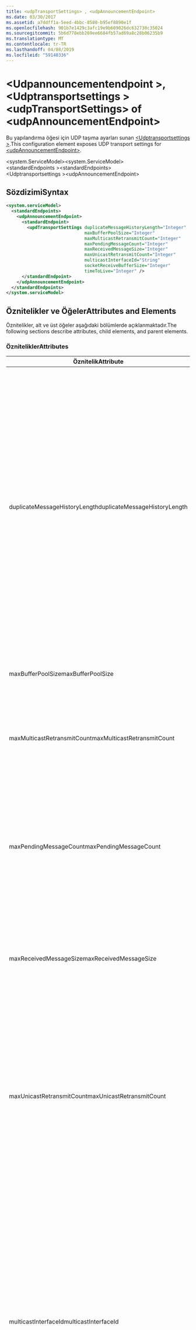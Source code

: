 ```yaml
---
title: <udpTransportSettings> , <udpAnnouncementEndpoint>
ms.date: 03/30/2017
ms.assetid: a7ddff1a-5eed-4bbc-8580-b95ef8890e1f
ms.openlocfilehash: 901b7e1429c3afc19e9b609026dc632730c35024
ms.sourcegitcommit: 5b6d778ebb269ee6684fb57ad69a8c28b06235b9
ms.translationtype: MT
ms.contentlocale: tr-TR
ms.lasthandoff: 04/08/2019
ms.locfileid: "59148336"
---
```

# <a name="udptransportsettings-of-udpannouncementendpoint"></a><span data-ttu-id="61040-102">\<Udpannouncementendpoint >, \<Udptransportsettings ></span><span class="sxs-lookup"><span data-stu-id="61040-102">\<udpTransportSettings> of \<udpAnnouncementEndpoint></span></span>
<span data-ttu-id="61040-103">Bu yapılandırma öğesi için UDP taşıma ayarları sunan [ \<Udptransportsettings >](udpannouncementendpoint.md).</span><span class="sxs-lookup"><span data-stu-id="61040-103">This configuration element exposes UDP transport settings for [\<udpAnnouncementEndpoint>](udpannouncementendpoint.md).</span></span>  
  
<span data-ttu-id="61040-104">\<system.ServiceModel></span><span class="sxs-lookup"><span data-stu-id="61040-104">\<system.ServiceModel></span></span>  
<span data-ttu-id="61040-105">\<standardEndpoints ></span><span class="sxs-lookup"><span data-stu-id="61040-105">\<standardEndpoints></span></span>  
<span data-ttu-id="61040-106">\<Udptransportsettings ></span><span class="sxs-lookup"><span data-stu-id="61040-106">\<udpAnnouncementEndpoint></span></span>  
  
## <a name="syntax"></a><span data-ttu-id="61040-107">Sözdizimi</span><span class="sxs-lookup"><span data-stu-id="61040-107">Syntax</span></span>  
  
```xml  
<system.serviceModel>
  <standardEndpoints>
    <udpAnnouncementEndpoint>
      <standardEndpoint>
        <updTransportSettings duplicateMessageHistoryLength="Integer"
                              maxBufferPoolSize="Integer"
                              maxMulticastRetransmitCount="Integer"
                              maxPendingMessageCount="Integer"
                              maxReceivedMessageSize="Integer"
                              maxUnicastRetransmitCount="Integer"
                              multicastInterfaceId="String"
                              socketReceiveBufferSize="Integer"
                              timeToLive="Integer" />
      </standardEndpoint>
    </udpAnnouncementEndpoint>
  </standardEndpoints>
</system.serviceModel>
```  
  
## <a name="attributes-and-elements"></a><span data-ttu-id="61040-108">Öznitelikler ve Öğeler</span><span class="sxs-lookup"><span data-stu-id="61040-108">Attributes and Elements</span></span>  
 <span data-ttu-id="61040-109">Öznitelikler, alt ve üst öğeler aşağıdaki bölümlerde açıklanmaktadır.</span><span class="sxs-lookup"><span data-stu-id="61040-109">The following sections describe attributes, child elements, and parent elements.</span></span>  
  
### <a name="attributes"></a><span data-ttu-id="61040-110">Öznitelikler</span><span class="sxs-lookup"><span data-stu-id="61040-110">Attributes</span></span>  
  
|<span data-ttu-id="61040-111">Öznitelik</span><span class="sxs-lookup"><span data-stu-id="61040-111">Attribute</span></span>|<span data-ttu-id="61040-112">Açıklama</span><span class="sxs-lookup"><span data-stu-id="61040-112">Description</span></span>|  
|---------------|-----------------|  
|<span data-ttu-id="61040-113">duplicateMessageHistoryLength</span><span class="sxs-lookup"><span data-stu-id="61040-113">duplicateMessageHistoryLength</span></span>|<span data-ttu-id="61040-114">Yinelenen iletileri tanımlamak için taşıma tarafından kullanılan ileti karmaları en fazla sayısını belirten bir tamsayı.</span><span class="sxs-lookup"><span data-stu-id="61040-114">An integer that specifies the maximum number of message hashes used by the transport for identifying duplicate messages.</span></span>  <span data-ttu-id="61040-115">Yinelenen algılama TransportManager düzeyinde gerçekleştirilir.</span><span class="sxs-lookup"><span data-stu-id="61040-115">Duplicate detection will be done at the TransportManager level.</span></span> <span data-ttu-id="61040-116">Bu özelliğin 0 olarak ayarlanması, yinelenen algılama devre dışı bırakır.</span><span class="sxs-lookup"><span data-stu-id="61040-116">Setting this property to 0 disables duplicate detection.</span></span><br /><br /> <span data-ttu-id="61040-117">Bu öznitelik, sistem yöneticileri veya yinelenen ileti algılama algoritmalarını etkinleştirmek için geliştiricilerin sağlar.</span><span class="sxs-lookup"><span data-stu-id="61040-117">This attribute allows system administrators or developers to turn off duplicate message detection algorithms.</span></span> <span data-ttu-id="61040-118">Bu, kendi yinelenen algılama algoritması uygulamak istiyorsanız istenebilir.</span><span class="sxs-lookup"><span data-stu-id="61040-118">This may be desirable if you want to implement your own duplicate detection algorithm.</span></span><br /><br /> <span data-ttu-id="61040-119">4112 varsayılandır.</span><span class="sxs-lookup"><span data-stu-id="61040-119">The default is 4112.</span></span>|  
|<span data-ttu-id="61040-120">maxBufferPoolSize</span><span class="sxs-lookup"><span data-stu-id="61040-120">maxBufferPoolSize</span></span>|<span data-ttu-id="61040-121">Taşıma tarafından kullanılan tüm arabellek havuzu en büyük boyutunu belirten bir tamsayı.</span><span class="sxs-lookup"><span data-stu-id="61040-121">An integer that specifies the maximum size of any buffer pools used by the transport.</span></span>|  
|<span data-ttu-id="61040-122">maxMulticastRetransmitCount</span><span class="sxs-lookup"><span data-stu-id="61040-122">maxMulticastRetransmitCount</span></span>|<span data-ttu-id="61040-123">İleti (ek olarak ilk gönderme) iletilmelidir maksimum sayısını belirten bir tamsayı.</span><span class="sxs-lookup"><span data-stu-id="61040-123">An integer that specifies the maximum number of times the message should be retransmitted (in addition to the first send).</span></span><br /><br /> <span data-ttu-id="61040-124">Varsayılan değer 2'dir.</span><span class="sxs-lookup"><span data-stu-id="61040-124">The default is 2.</span></span>|  
|<span data-ttu-id="61040-125">maxPendingMessageCount</span><span class="sxs-lookup"><span data-stu-id="61040-125">maxPendingMessageCount</span></span>|<span data-ttu-id="61040-126">Aldı, ancak henüz bir tek bir kanalı örneği için InputQueue kaldırılır iletilerinin maksimum sayısını belirten bir tamsayı.</span><span class="sxs-lookup"><span data-stu-id="61040-126">An integer that specifies the maximum number of messages that have been received but not yet removed from the InputQueue for an individual channel instance.</span></span>  <span data-ttu-id="61040-127">InputQueue bekleyen ileti sayısı sınırına erişti, ileti bırakılır.</span><span class="sxs-lookup"><span data-stu-id="61040-127">If the InputQueue has hit its pending message count limit, the message will be dropped.</span></span><br /><br /> <span data-ttu-id="61040-128">Varsayılan değer 32'dir.</span><span class="sxs-lookup"><span data-stu-id="61040-128">The default is 32.</span></span>|  
|<span data-ttu-id="61040-129">maxReceivedMessageSize</span><span class="sxs-lookup"><span data-stu-id="61040-129">maxReceivedMessageSize</span></span>|<span data-ttu-id="61040-130">Bağlama tarafından işlenebilen bir ileti boyut üst sınırını belirten bir tamsayı.</span><span class="sxs-lookup"><span data-stu-id="61040-130">An integer that specifies the maximum size for a message that can be processed by the binding.</span></span><br /><br /> <span data-ttu-id="61040-131">65507 varsayılan değerdir.</span><span class="sxs-lookup"><span data-stu-id="61040-131">The default value is 65507.</span></span>|  
|<span data-ttu-id="61040-132">maxUnicastRetransmitCount</span><span class="sxs-lookup"><span data-stu-id="61040-132">maxUnicastRetransmitCount</span></span>|<span data-ttu-id="61040-133">İleti (ek olarak ilk gönderme) iletilmelidir maksimum sayısını belirten bir tamsayı.</span><span class="sxs-lookup"><span data-stu-id="61040-133">An integer that specifies the maximum number of times the message should be retransmitted (in addition to the first send).</span></span>  <span data-ttu-id="61040-134">İleti bir tek noktaya yayın adresine gönderilir ve karşılık gelen bir RelatesTo üst bilgisi ile bir yanıt iletisi alındığında, yeniden iletim erken (yapılandırılmış kaç kez yeniden göndermeden önce) sonlandırabilir.</span><span class="sxs-lookup"><span data-stu-id="61040-134">If the message is sent to a unicast address and a response message is received with a corresponding RelatesTo header, then retransmission may terminate early (before retransmitting the configured number of times).</span></span><br /><br /> <span data-ttu-id="61040-135">Varsayılan değer 1’dir.</span><span class="sxs-lookup"><span data-stu-id="61040-135">The default value is 1.</span></span>|  
|<span data-ttu-id="61040-136">multicastInterfaceId</span><span class="sxs-lookup"><span data-stu-id="61040-136">multicastInterfaceId</span></span>|<span data-ttu-id="61040-137">Çok noktaya yayın trafiğine çok ana bilgisayarlı makinelerde gönderip kullanılmalıdır ağ bağdaştırıcısı benzersiz olarak tanımlayan bir dize.</span><span class="sxs-lookup"><span data-stu-id="61040-137">A string that uniquely identifies the network adapter that should be used when sending and receiving multicast traffic on multi-homed machines.</span></span> <span data-ttu-id="61040-138">Çalışma zamanında, ardından ayarlamak için kullanılan arabirim dizinini aramak için bu öznitelik değeri aktarımını kullanacak `IP_MULTICAST_IF` ve `IPV6_MULTICAST_IF` yuva seçenekleri.</span><span class="sxs-lookup"><span data-stu-id="61040-138">At runtime, the transport will use this attribute value to lookup the interface index, which is then used to set the `IP_MULTICAST_IF` and `IPV6_MULTICAST_IF` socket options.</span></span>  <span data-ttu-id="61040-139">Aynı arabirim dizinini çok noktaya yayın grubu birleştirilirken varsa kullanılır.</span><span class="sxs-lookup"><span data-stu-id="61040-139">The same interface index will be used when joining a multicast group, if applicable.</span></span><br /><br /> <span data-ttu-id="61040-140">Varsayılan değer `null` şeklindedir.</span><span class="sxs-lookup"><span data-stu-id="61040-140">The default value is `null`.</span></span>|  
|<span data-ttu-id="61040-141">socketReceiveBufferSize</span><span class="sxs-lookup"><span data-stu-id="61040-141">socketReceiveBufferSize</span></span>|<span data-ttu-id="61040-142">Temel alınan WinSock yuva alma arabellek boyutunu belirten bir tamsayı.</span><span class="sxs-lookup"><span data-stu-id="61040-142">An integer that specifies the receive buffer size on the underlying WinSock socket.</span></span><br /><br /> <span data-ttu-id="61040-143">Bir kullanıcı teslim alma kanal veri aldığında sistem nasıl davranacağını denetlemek için Binding üstündeki bu özniteliği kullanabilirsiniz.</span><span class="sxs-lookup"><span data-stu-id="61040-143">A user of a receiving channel can use this attribute on the Binding to control how the system behaves when it receives data.</span></span>  <span data-ttu-id="61040-144">Örneğin, gelen WCF iletileri en yüksek eşik kullanan bir uygulamayı göz önünde bulundurulduğunda, bu öznitelik için daha yüksek bir değer kullanarak uygulamayı bunları işleyebilmesi için beklenirken WinSock arabellekteki karşılaştırın iletileri çalıştırmasına olanak tanır.</span><span class="sxs-lookup"><span data-stu-id="61040-144">For example, given an application that is consuming inbound WCF messages at the maximum threshold, using a higher value for this attribute would allow messages to stack up in the WinSock buffer while waiting for the application to be able to process them.</span></span>  <span data-ttu-id="61040-145">Daha düşük bir değere aynı durumda kullanarak bırakılmak iletilerinde neden olur. Bu öznitelik temel alınan WinSock sunan `SO_RCVBUF` yuva seçeneği. Bu öznitelik değeri en az boyutu olmalıdır `maxReceivedMessageSize`.</span><span class="sxs-lookup"><span data-stu-id="61040-145">Using a lower value in the same situation would result in messages getting dropped.This attribute exposes the underlying WinSock `SO_RCVBUF` socket option.This attribute value must be at least the size of `maxReceivedMessageSize`.</span></span>   <span data-ttu-id="61040-146">Bu daha küçük bir değere ayarlanması `maxReceivedMessageSize` çalışma zamanı özel durumu oluşur.</span><span class="sxs-lookup"><span data-stu-id="61040-146">Setting it to a value smaller than the `maxReceivedMessageSize` will result in runtime exception.</span></span><br /><br /> <span data-ttu-id="61040-147">65536 varsayılan değerdir.</span><span class="sxs-lookup"><span data-stu-id="61040-147">The default value is 65536.</span></span>|  
|<span data-ttu-id="61040-148">timeToLive</span><span class="sxs-lookup"><span data-stu-id="61040-148">timeToLive</span></span>|<span data-ttu-id="61040-149">Çok noktaya yayın paketi erişebilen ağ segment durak sayısını belirten bir tamsayı.</span><span class="sxs-lookup"><span data-stu-id="61040-149">An integer that specifies the number of network segment hops that a multicast packet can traverse.</span></span>  <span data-ttu-id="61040-150">Bu öznitelik ile ilişkili işlevselliği kullanıma sunan `IP_MULTICAST_TTL` ve `IP_TTL` yuva seçenekleri.</span><span class="sxs-lookup"><span data-stu-id="61040-150">This attribute exposes the functionality associated with the `IP_MULTICAST_TTL` and `IP_TTL` socket options.</span></span><br /><br /> <span data-ttu-id="61040-151">Varsayılan değer 1’dir.</span><span class="sxs-lookup"><span data-stu-id="61040-151">The default value is 1.</span></span>|  
  
### <a name="child-elements"></a><span data-ttu-id="61040-152">Alt Öğeler</span><span class="sxs-lookup"><span data-stu-id="61040-152">Child Elements</span></span>  
 <span data-ttu-id="61040-153">Yok.</span><span class="sxs-lookup"><span data-stu-id="61040-153">None.</span></span>  
  
### <a name="parent-elements"></a><span data-ttu-id="61040-154">Üst Öğeler</span><span class="sxs-lookup"><span data-stu-id="61040-154">Parent Elements</span></span>  
  
|<span data-ttu-id="61040-155">Öğe</span><span class="sxs-lookup"><span data-stu-id="61040-155">Element</span></span>|<span data-ttu-id="61040-156">Açıklama</span><span class="sxs-lookup"><span data-stu-id="61040-156">Description</span></span>|  
|-------------|-----------------|  
|[<span data-ttu-id="61040-157">\<Udptransportsettings ></span><span class="sxs-lookup"><span data-stu-id="61040-157">\<udpAnnouncementEndpoint></span></span>](udpannouncementendpoint.md)|<span data-ttu-id="61040-158">Bağlama sözleşme ve UDP taşıma duyuru düzeltmiştir standart bitiş noktası.</span><span class="sxs-lookup"><span data-stu-id="61040-158">A standard endpoint that has fixed announcement contract and UDP transport binding.</span></span>|  
  
## <a name="see-also"></a><span data-ttu-id="61040-159">Ayrıca bkz.</span><span class="sxs-lookup"><span data-stu-id="61040-159">See also</span></span>

- <xref:System.ServiceModel.Discovery.UdpTransportSettings>
